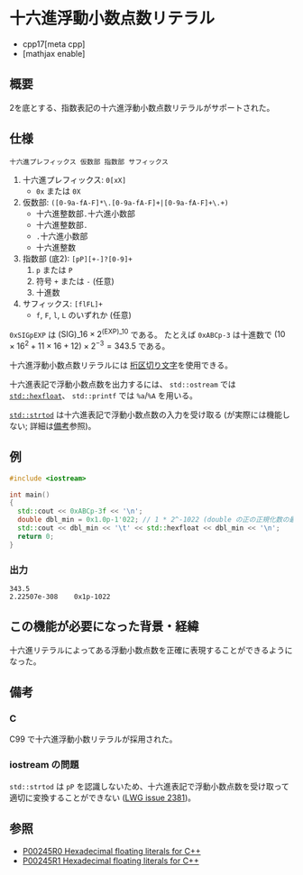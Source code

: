 # 十六進浮動小数点数リテラル
* cpp17[meta cpp]
* [mathjax enable]

## 概要

2を底とする、指数表記の十六進浮動小数点数リテラルがサポートされた。

## 仕様

```
十六進プレフィックス 仮数部 指数部 サフィックス
```

1. 十六進プレフィックス: `0[xX]`
    * `0x` または `0X`
1. 仮数部: `([0-9a-fA-F]*\.[0-9a-fA-F]+|[0-9a-fA-F]+\.+)`
    * 十六進整数部`.`十六進小数部
    * 十六進整数部`.`
    * `.`十六進小数部
    * 十六進整数
1. 指数部 (底2): `[pP][+-]?[0-9]+`
    1. `p` または `P`
    1. 符号 `+` または `-` (任意)
    1. 十進数
1. サフィックス: `[flFL]+`
    * `f`, `F`, `l`, `L` のいずれか (任意)

`0xSIGpEXP` は $(\text{SIG})\_{16} \times 2^{(\text{EXP})\_{10}}$ である。
たとえば `0xABCp-3` は十進数で $(10 \times 16^2 + 11 \times 16 + 12) \times 2^{-3} = 343.5$ である。

十六進浮動小数点数リテラルには [桁区切り文字](/lang/cpp14/digit_separators.md)を使用できる。

十六進表記で浮動小数点数を出力するには、
`std::ostream` では [`std::hexfloat`](/reference/ios/hexfloat.md)、
`std::printf` では `%a`/`%A` を用いる。

[`std::strtod`](/reference/string/stod.md) は十六進表記で浮動小数点数の入力を受け取る
(が実際には機能しない; 詳細は[備考](#notes-iostreams)参照)。


## 例
```cpp
#include <iostream>

int main()
{
  std::cout << 0xABCp-3f << '\n';
  double dbl_min = 0x1.0p-1'022; // 1 * 2^-1022 (double の正の正規化数の最小値)
  std::cout << dbl_min << '\t' << std::hexfloat << dbl_min << '\n';
  return 0;
}
```

### 出力
```
343.5
2.22507e-308	0x1p-1022
```


## この機能が必要になった背景・経緯
十六進リテラルによってある浮動小数点数を正確に表現することができるようになった。

## 備考

### C
C99 で十六進浮動小数リテラルが採用された。

### <a name="notes-iostreams"></a>iostream の問題
`std::strtod` は `pP` を認識しないため、十六進表記で浮動小数点数を受け取って適切に変換することができない
([LWG issue 2381](http://cplusplus.github.io/LWG/lwg-active.html#2381))。


## 参照

* [P00245R0 Hexadecimal floating literals for C++](http://www.open-std.org/jtc1/sc22/wg21/docs/papers/2016/p0245r0.html)
* [P00245R1 Hexadecimal floating literals for C++](http://www.open-std.org/jtc1/sc22/wg21/docs/papers/2016/p0245r1.html)
